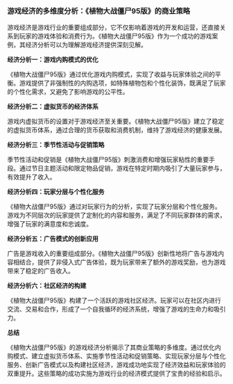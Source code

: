 ### 游戏经济的多维度分析：《植物大战僵尸95版》的商业策略

游戏经济是游戏行业的重要组成部分，它不仅影响着游戏的开发和运营，还直接关系到玩家的游戏体验和消费行为。《植物大战僵尸95版》作为一个成功的游戏案例，其经济分析可以为理解游戏经济提供深刻见解。

**经济分析一：游戏内购模式的优化**

《植物大战僵尸95版》通过优化游戏内购模式，实现了收益与玩家体验之间的平衡。游戏提供了非强制性的内购选项，如特殊植物包和个性化装饰，既满足了玩家的个性化需求，又避免了影响游戏的公平性。

**经济分析二：虚拟货币的经济体系**

游戏内虚拟货币的设置对于游戏经济至关重要。《植物大战僵尸95版》建立了稳定的虚拟货币体系，通过合理的货币获取和消费机制，维持了游戏经济的健康发展。

**经济分析三：季节性活动与促销策略**

季节性活动和促销是《植物大战僵尸95版》刺激消费和增强玩家粘性的重要手段。通过节日主题活动和限定物品促销，游戏在特定时期内吸引了大量玩家参与，有效提升了收入。

**经济分析四：玩家分层与个性化服务**

《植物大战僵尸95版》通过对玩家行为的分析，实现了玩家分层和个性化服务。游戏为不同层次的玩家提供了定制化的内容和服务，满足了不同玩家群体的需求，增强了玩家的满意度和忠诚度。

**经济分析五：广告模式的创新应用**

广告是游戏收入的重要组成部分。《植物大战僵尸95版》创新性地将广告与游戏内容相结合，提供了非侵入式广告体验，既为玩家带来了额外的游戏奖励，也为游戏带来了稳定的广告收入。

**经济分析六：社区经济的构建**

《植物大战僵尸95版》构建了一个活跃的游戏社区经济。玩家可以在社区内进行交流、交易和合作，形成了一个自我循环的经济系统，增强了游戏的生命力和吸引力。

**总结**

《植物大战僵尸95版》的游戏经济分析揭示了其商业策略的多维度。通过优化内购模式、建立虚拟货币体系、实施季节性活动和促销策略、实现玩家分层与个性化服务、创新广告模式以及构建社区经济，游戏成功地实现了经济效益和玩家体验的双重提升。这些策略的成功实施为游戏行业的经济模式提供了宝贵的经验和启示。